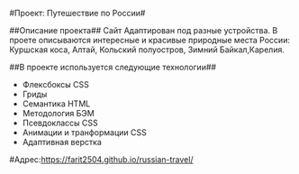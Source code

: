 #Проект: Путешествие по России#

##Описание проекта##
Сайт Адаптирован под разные устройства.
В проете описываются интересные и красивые природные места России: Куршская коса, Алтай, Кольский полуостров, Зимний Байкал,Карелия.

##В проекте используется следующие технологии##
- Флексбоксы CSS
- Гриды
- Семантика HTML
- Методология БЭМ
- Псевдоклассы CSS
- Анимации и транформации CSS
- Адаптивная верстка

#Адрес:https://farit2504.github.io/russian-travel/
